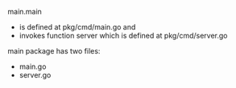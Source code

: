 main.main

* is defined at pkg/cmd/main.go and
* invokes function server which is defined at pkg/cmd/server.go 

main package has two files:

* main.go
* server.go
